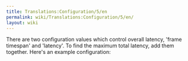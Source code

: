 ```yaml
---
title: Translations:Configuration/5/en
permalink: wiki/Translations:Configuration/5/en/
layout: wiki
---
```


There are two configuration values which control overall latency, 'frame
timespan' and 'latency'. To find the maximum total latency, add them
together. Here's an example configuration:
